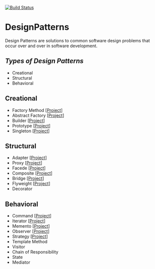 [![Build Status](https://travis-ci.com/ibrahimatay/DesignPatterns.svg?branch=master)](https://travis-ci.com/ibrahimatay/DesignPatterns)

# DesignPatterns
Design Patterns are solutions to common software design problems that occur over and over in software development.

***Types of Design Patterns***
--
- Creational
- Structural
- Behavioral

**Creational**
--
- Factory Method [[Project](https://github.com/ibrahimatay/DesignPatterns/tree/master/DesignPatterns.FactoryMethod)]
- Abstract Factory [[Project](https://github.com/ibrahimatay/DesignPatterns/tree/master/DesignPatterns.AbstractFactory)]
- Builder [[Project](https://github.com/ibrahimatay/DesignPatterns/tree/master/DesignPatterns.Builder)]
- Prototype [[Project](https://github.com/ibrahimatay/DesignPatterns/tree/master/DesignPatterns.Prototype)]
- Singleton [[Project](https://github.com/ibrahimatay/DesignPatterns/tree/master/DesignPatterns.Singleton)]

**Structural**
--
- Adapter [[Project](https://github.com/ibrahimatay/DesignPatterns/tree/master/DesignPatterns.Adapter)]
- Proxy [[Project](https://github.com/ibrahimatay/DesignPatterns/tree/master/DesignPatterns.Proxy)]
- Facede [[Project](https://github.com/ibrahimatay/DesignPatterns/tree/master/DesignPatterns.Facade)]
- Composite [[Project](https://github.com/ibrahimatay/DesignPatterns/tree/master/DesignPatterns.Composite)]
- Bridge [[Project](https://github.com/ibrahimatay/DesignPatterns/tree/master/DesignPatterns.Bridge)]
- Flyweight [[Project](https://github.com/ibrahimatay/DesignPatterns/tree/master/DesignPatterns.Flyweight)]
- Decorator

**Behavioral**
--
- Command [[Project](https://github.com/ibrahimatay/DesignPatterns/tree/master/DesignPatterns.Command)]
- Iterator [[Project](https://github.com/ibrahimatay/DesignPatterns/tree/master/DesignPatterns.Iterator)]
- Memento [[Project](https://github.com/ibrahimatay/DesignPatterns/tree/master/DesignPatterns.Memento)]
- Observer [[Project](https://github.com/ibrahimatay/DesignPatterns/tree/master/DesignPatterns.Observer)]
- Strategy [[Project](https://github.com/ibrahimatay/DesignPatterns/tree/master/DesignPatterns.Strategy)]
- Template Method
- Visitor
- Chain of Responsibility
- State
- Mediator




